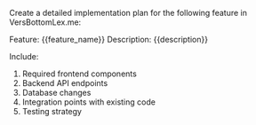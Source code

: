 Create a detailed implementation plan for the following feature in VersBottomLex.me:

Feature: {{feature_name}}
Description: {{description}}

Include:
1. Required frontend components
2. Backend API endpoints
3. Database changes
4. Integration points with existing code
5. Testing strategy

